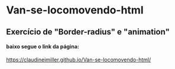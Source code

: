 # Van-se-locomovendo-html
## Exercício de "Border-radius" e "animation"
#### baixo segue o link da página:
https://claudineimiller.github.io/Van-se-locomovendo-html/
